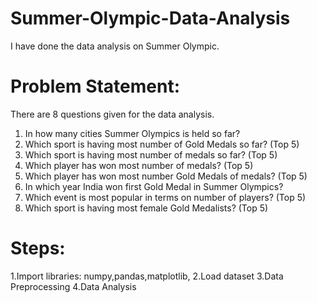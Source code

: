 # Summer-Olympic-Data-Analysis
I have done the data analysis on Summer Olympic.
# Problem Statement:
There are 8 questions given for the data analysis.
1. In how many cities Summer Olympics is held so far?
2. Which sport is having most number of Gold Medals so far? (Top 5)
3. Which sport is having most number of medals so far? (Top 5)
4. Which player has won most number of medals? (Top 5)
5. Which player has won most number Gold Medals of medals? (Top 5)
6. In which year India won first Gold Medal in Summer Olympics?
7. Which event is most popular in terms on number of players? (Top 5)
8. Which sport is having most female Gold Medalists? (Top 5)

# Steps:
1.Import libraries: numpy,pandas,matplotlib,
2.Load dataset
3.Data Preprocessing
4.Data Analysis
